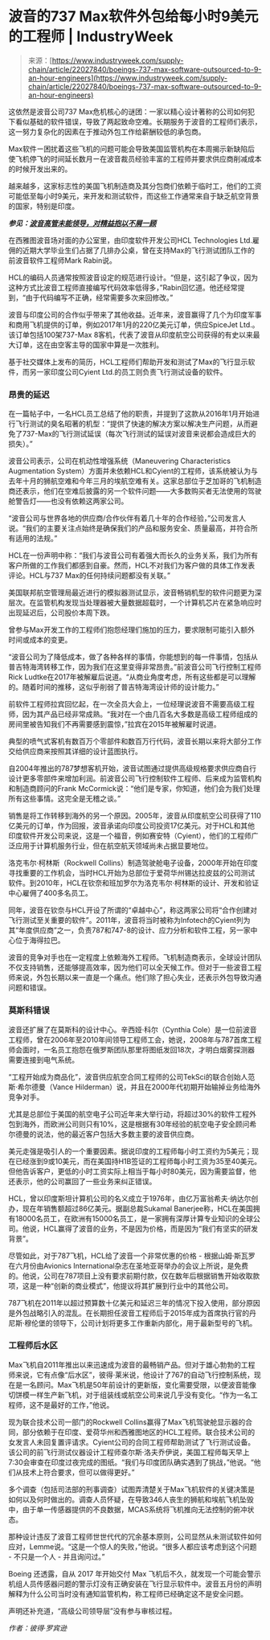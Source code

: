 <!--yml

category: 未分类

date: 2024-05-29 12:20:38

-->

# 波音的737 Max软件外包给每小时9美元的工程师 | IndustryWeek

> 来源：[https://www.industryweek.com/supply-chain/article/22027840/boeings-737-max-software-outsourced-to-9-an-hour-engineers](https://www.industryweek.com/supply-chain/article/22027840/boeings-737-max-software-outsourced-to-9-an-hour-engineers)

这依然是波音公司737 Max危机核心的谜团：一家以精心设计著称的公司如何犯下看似基础的软件错误，导致了两起致命空难。长期服务于波音的工程师们表示，这一努力复杂化的因素在于推动外包工作给薪酬较低的承包商。

Max软件ー困扰着这些飞机的问题可能会导致美国监管机构在本周揭示新缺陷后使飞机停飞的时间延长数月ー在波音裁员经验丰富的工程师并要求供应商削减成本的时候开发出来的。

越来越多，这家标志性的美国飞机制造商及其分包商们依赖于临时工，他们的工资可能低至每小时9美元，来开发和测试软件，而这些工作通常来自于缺乏航空背景的国家，特别是印度。

***参见：[波音高管未能领导，对精益抱以不屑一顾](https://www.industryweek.com/operations/continuous-improvement/article/55001296/boeing-executives-failed-to-lead-waved-off-lean)***

在西雅图波音场对面的办公室里，由印度软件开发公司HCL Technologies Ltd.雇佣的近期大学毕业生们占据了几排办公桌，曾在支持Max的飞行测试团队工作的前波音软件工程师Mark Rabin说。

HCL的编码人员通常按照波音设定的规范进行设计。“但是，这引起了争议，因为这种方式比波音工程师直接编写代码效率低得多，”Rabin回忆道。他还经常提到，“由于代码编写不正确，经常需要多次来回修改。”

波音与印度公司的合作似乎带来了其他收益。近年来，波音赢得了几个为印度军事和商用飞机提供的订单，例如2017年1月的220亿美元订单，供应SpiceJet Ltd.。该订单包括100架737-Max 8客机，代表了波音从印度航空公司获得的有史以来最大订单，这在由空客主导的国家中算是一次胜利。

基于社交媒体上发布的简历，HCL工程师们帮助开发和测试了Max的飞行显示软件，而另一家印度公司Cyient Ltd.的员工则负责飞行测试设备的软件。

### **昂贵的延迟**

在一篇帖子中，一名HCL员工总结了他的职责，并提到了这款从2016年1月开始进行飞行测试的臭名昭著的机型：“提供了快速的解决方案以解决生产问题，从而避免了737-Max的飞行测试延误（每次飞行测试的延误对波音来说都会造成巨大的损失）。”

波音公司表示，公司在机动性增强系统（Maneuvering Characteristics Augmentation System）方面并未依赖HCL和Cyient的工程师，该系统被认为与去年十月的狮航空难和今年三月的埃航空难有关。这家总部位于芝加哥的飞机制造商还表示，他们在空难后披露的另一个软件问题——大多数购买者无法使用的驾驶舱警告灯——也没有依赖这两家公司。

“波音公司与世界各地的供应商/合作伙伴有着几十年的合作经验，”公司发言人说。“我们的主要关注点始终是确保我们的产品和服务安全、质量最高，并符合所有适用的法规。”

HCL在一份声明中称：“我们与波音公司有着强大而长久的业务关系，我们为所有客户所做的工作我们都感到自豪。然而，HCL不对我们为客户做的具体工作发表评论。HCL与737 Max的任何持续问题都没有关联。”

美国联邦航空管理局最近进行的模拟器测试显示，波音畅销机型的软件问题更为深层次。在监管机构发现当处理器被大量数据超载时，一个计算机芯片在紧急响应时出现延迟后，公司股价本周下跌。

曾参与Max开发工作的工程师们抱怨经理们施加的压力，要求限制可能引入额外时间或成本的变更。

“波音公司为了降低成本，做了各种各样的事情，你能想到的每一件事情，包括从普吉特海湾转移工作，因为我们在这里变得非常昂贵。”前波音公司飞行控制工程师Rick Ludtke在2017年被解雇后说道。“从商业角度考虑，所有这些都是可以理解的。随着时间的推移，这似乎削弱了普吉特海湾设计师的设计能力。”

前软件工程师拉宾回忆起，在一次全员大会上，一位经理说波音不需要高级工程师，因为其产品已经非常成熟。“我对在一个由几百名大多数是高级工程师组成的房间里被告知我们不再需要感到震惊，”拉宾在2015年被解雇时说道。

典型的喷气式客机有数百万个零部件和数百万行代码，波音长期以来将大部分工作交给供应商来按照其详细的设计蓝图执行。

自2004年推出的787梦想客机开始，波音试图通过提供高级规格要求供应商自行设计更多零部件来增加利润。前波音公司飞行控制软件工程师、后来成为监管机构和制造商顾问的Frank McCormick说：“他们是专家，你知道，他们会为我们处理所有这些事情。这完全是无稽之谈。”

销售是将工作转移到海外的另一个原因。2005年，波音从印度航空公司获得了110亿美元的订单，作为回报，波音承诺向印度公司投资17亿美元。对于HCL和其他印度软件开发公司来说，这是一个福音，例如赛安特（Cyient），他们的工程师广泛应用于计算机服务行业，但在航空航天领域尚未占据显要地位。

洛克韦尔·柯林斯（Rockwell Collins）制造驾驶舱电子设备，2000年开始在印度寻找重要的工作机会，当时HCL开始为总部位于爱荷华州锡达拉皮兹的公司测试软件。到2010年，HCL在钦奈和班加罗尔为洛克韦尔·柯林斯的设计、开发和验证中心雇佣了400多名员工。

同年，波音在钦奈与HCL开设了所谓的“卓越中心”，称这两家公司将“合作创建对飞行测试至关重要的软件”。2011年，波音将当时被称为Infotech的Cyient列为其“年度供应商”之一，负责787和747-8的设计、应力分析和软件工程，另一家中心位于海得拉巴。

波音的竞争对手也在一定程度上依赖海外工程师。飞机制造商表示，全球设计团队不仅支持销售，还能够提高效率，因为他们可以全天候工作。但对于一些波音工程师来说，外包长期以来一直是一个痛点。他们除了担心失业，还表示外包导致沟通问题和错误。

### **莫斯科错误**

波音还扩展了在莫斯科的设计中心。辛西娅·科尔（Cynthia Cole）是一位前波音工程师，曾在2006年至2010年间领导工程师工会，她说，2008年与787首席工程师会面时，一名员工抱怨在俄罗斯团队那里将图纸发回18次，才明白烟雾探测器需要连接到电气系统。

“工程开始成为商品化”，波音供应航空合同工程师的公司TekSci的联合创始人范斯·希尔德曼（Vance Hilderman）说，并且在2000年代初期开始输掉业务给海外竞争对手。

尤其是总部位于美国的航空电子公司近年来大举行动，将超过30%的软件工程外包到海外，而欧洲公司则只有10%，这是根据有30年经验的航空电子安全顾问希尔德曼的说法，他的最近客户包括大多数主要的波音供应商。

美元走强是吸引人的一个重要因素。据说印度的工程师每小时工资约为5美元；现在已经涨到9或10美元，而在美国持H1B签证的工程师每小时工资为35至40美元。但他告诉客户，更低的小时工资实际上相当于每小时80美元，因为需要监督，他还表示，他的公司赢回了一些业务来纠正错误。

HCL，曾以印度斯坦计算机公司的名义成立于1976年，由亿万富翁希夫·纳达尔创办，现在年销售额超过86亿美元。据副总裁Sukamal Banerjee称，HCL在美国拥有18000名员工，在欧洲有15000名员工，是一家拥有深厚计算专业知识的全球公司。他说，HCL赢得了波音的业务，不是因为价格，而是因为“我们有坚实的研发背景”。

尽管如此，对于787飞机，HCL给了波音一个非常优惠的价格 - 根据山姆·斯瓦罗在六月份由Avionics International杂志在圣地亚哥举办的会议上所说，是免费的。他说，公司在787项目上没有要求前期付款，仅在数年后根据销售开始收取款项，这是一种“创新的商业模式”，他提议将其扩展到行业中的其他公司。

787飞机在2011年以超过预算数十亿美元和延迟三年的情况下投入使用，部分原因是外包战略引入的混乱。在长期担任波音工程师后于2015年成为首席执行官的丹尼斯·穆伦堡的领导下，公司计划将更多工作重新内部化，用于最新型号的飞机。

### **工程师后水区**

Max飞机自2011年推出以来迅速成为波音的最畅销产品。但对于雄心勃勃的工程师来说，它有点像“后水区”，彼得·莱米说，他设计了767的自动飞行控制系统，现在是一名顾问。Max飞机是50年前设计的更新版，变化需要受限，以便波音能像切饼模一样生产新飞机，对于组装线或航空公司来说几乎没有变化。“作为一名工程师，这不是最好的工作，”他说。

现为联合技术公司一部门的Rockwell Collins赢得了Max飞机驾驶舱显示器的合同，部分依赖于在印度、爱荷华州和西雅图地区的HCL工程师。联合技术公司的女发言人未回复置评请求。Cyient公司的合同工程师帮助测试了飞行测试设备。该公司的前飞行测试仪器设计工程师查尔斯·洛夫乔伊说，美国工程师每天早上7:30会审查在印度过夜完成的图纸。“我们与印度团队确实遇到了挑战，”他说。“他们从技术上符合要求，但可以做得更好。”

多个调查（包括司法部的刑事调查）试图弄清楚关于Max飞机软件的关键决策是如何以及何时做出的。调查人员怀疑，在导致346人丧生的狮航和埃航飞机坠毁中，由于单一传感器提供的不良数据，MCAS系统将飞机推向无法控制的俯冲状态。

那种设计违反了波音工程师世世代代的冗余基本原则，公司显然从未测试软件如何应对，Lemme说。“这是一个惊人的失败，”他说。“很多人都应该考虑到这个问题 - 不只是一个人 - 并且询问过。”

Boeing 还透露，自从 2017 年开始交付 Max 飞机后不久，就发现一个可能会警示机组人员传感器问题的警示灯没有正确安装在飞行显示软件中。波音五月份的声明解释为什么公司当时没有通知监管机构，称工程师已经确定这不是安全问题。

声明还补充道，“高级公司领导层”没有参与审核过程。

*作者：彼得·罗宾逊*
